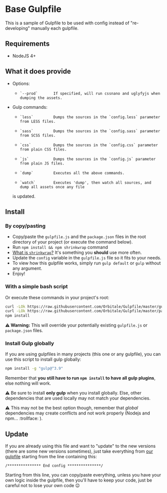 # Base Gulpfile

This is a sample of Gulpfile to be used with config instead of "re-developing" manually each gulpfile.

## Requirements

* NodeJS 4+

## What it does provide

* Options:
  *     `--prod`       If specified, will run cssnano and uglyfyjs when dumping the assets.
* Gulp commands:
  *     `less`         Dumps the sources in the `config.less` parameter from LESS files.
  *     `sass`         Dumps the sources in the `config.sass` parameter from SCSS files.
  *     `css`          Dumps the sources in the `config.css` parameter from plain CSS files.
  *     `js`           Dumps the sources in the `config.js` parameter from plain JS files.
  *     `dump`         Executes all the above commands.
  *     `watch`        Executes 'dump', then watch all sources, and dump all assets once any file
  is updated.

## Install

### By copy/pasting

* Copy/paste the `gulpfile.js` and the `package.json` files in the root directory of your project
(or execute the command below).
* Run `npm install && npm shrinkwrap` command
 * [What is `shrinkwrap`?](https://docs.npmjs.com/cli/shrinkwrap)
   It's something you **should** use more often.
* Update the `config` variable in the `gulpfile.js` file so it fits to your needs.
* To view how this gulpfile works, simply run `gulp default` or `gulp` without any argument.
* Enjoy!

### With a simple bash script

Or execute these commands in your project's root:

```bash
curl -LOk https://raw.githubusercontent.com/Orbitale/Gulpfile/master/gulpfile.js -o gulpfile.js
curl -LOk https://raw.githubusercontent.com/Orbitale/Gulpfile/master/package.json -o package.json
npm install
```

**:warning: Warning:** This will override your potentially existing `gulpfile.js` or `package.json`
files.

### Install Gulp globally

If you are using gulpfiles in many projects (this one or any gulpfile), you can use this script to
install gulp globally:

```bash
npm install -g "gulp@^3.9"
```

Remember that **you still have to run `npm install` to have all gulp plugins**, else nothing will work.

:warning: Be sure to install **only gulp** when you install globally. Else, other dependencies that
are used locally may not match your dependencies.

:warning: This may not be the best option though, remember that _global_ dependencies may create
conflicts and not work properly (Nodejs and npm... :trollface: ).

## Update

If you are already using this file and want to "update" to the new versions (there are some new
versions sometimes), just take everything from [our gulpfile](gulpfile.js) starting from the line
containing this:

`/*************** End config ***************/`

Starting from this line, you can copy/paste everything, unless you have your own logic inside the
gulpfile, then you'll have to keep your code, just be careful not to lose your own code :wink:
